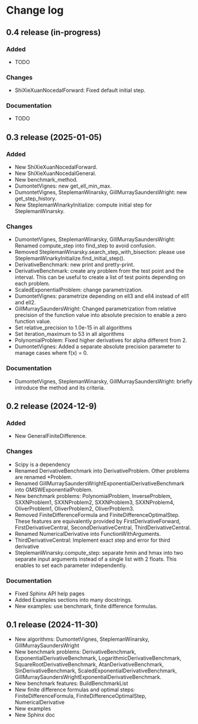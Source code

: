 # Change log

## 0.4 release (in-progress)

### Added
- TODO

### Changes
- ShiXieXuanNocedalForward: Fixed default initial step.

### Documentation
- TODO

## 0.3 release (2025-01-05)

### Added
- New ShiXieXuanNocedalForward.
- New ShiXieXuanNocedalGeneral.
- New benchmark_method.
- DumontetVignes: new get_ell_min_max.
- DumontetVignes, SteplemanWinarsky, GillMurraySaundersWright:
  new get_step_history.
- New SteplemanWinarkyInitialize: compute initial step for SteplemanWinarsky.

### Changes
- DumontetVignes, SteplemanWinarsky, GillMurraySaundersWright:
  Renamed compute_step into find_step to avoid confusion.
- Removed SteplemanWinarsky.search_step_with_bisection: please use
  SteplemanWinarkyInitialize.find_initial_step().
- DerivativeBenchmark: new print and pretty-print.
- DerivativeBenchmark: create any problem from the test point and the
  interval. This can be useful to create a list of test points depending on
  each problem.
- ScaledExponentialProblem: change parametrization.
- DumontetVignes: parametrize depending on ell3 and ell4 instead
  of ell1 and ell2.
- GillMurraySaundersWright: Changed parametrization from relative precision
  of the function value into absolute precision to enable a zero function value.
- Set relative_precision to 1.0e-15 in all algorithms
- Set iteration_maximum to 53 in all algorithms
- PolynomialProblem: Fixed higher derivatives for alpha different from 2.
- DumontetVignes: Added a separate absolute precision parameter to manage
  cases where f(x) = 0.

### Documentation
- DumontetVignes, SteplemanWinarsky, GillMurraySaundersWright:
  briefly introduce the method and its criteria.

## 0.2 release (2024-12-9)

### Added
- New GeneralFiniteDifference.

### Changes
- Scipy is a dependency
- Renamed DerivativeBenchmark into DerivativeProblem.
  Other problems are renamed *Problem.
- Renamed GillMurraySaundersWrightExponentialDerivativeBenchmark 
  into GMSWExponentialProblem.
- New benchmark problems:  PolynomialProblem, InverseProblem,
  SXXNProblem1, SXXNProblem2, SXXNProblem3,
  SXXNProblem4, OliverProblem1, OliverProblem2, OliverProblem3.
- Removed FiniteDifferenceFormula and FiniteDifferenceOptimalStep.
  These features are equivalently provided by FirstDerivativeForward, 
  FirstDerivativeCentral, SecondDerivativeCentral, ThirdDerivativeCentral.
- Renamed NumericalDerivative into FunctionWithArguments.
- ThirdDerivativeCentral: Implement exact step and error for third derivative
- SteplemanWinarsky.compute_step: separate hmin and hmax into two separate
  input arguments instead of a single list with 2 floats.
  This enables to set each parameter independently.

### Documentation
- Fixed Sphinx API help pages
- Added Examples sections into many docstrings.
- New examples: use benchmark, finite difference formulas.

## 0.1 release (2024-11-30)

- New algorithms: DumontetVignes, SteplemanWinarsky, GillMurraySaundersWright
- New benchmark problems: DerivativeBenchmark, ExponentialDerivativeBenchmark, 
  LogarithmicDerivativeBenchmark, SquareRootDerivativeBenchmark, 
  AtanDerivativeBenchmark, SinDerivativeBenchmark, 
  ScaledExponentialDerivativeBenchmark, 
  GillMurraySaundersWrightExponentialDerivativeBenchmark.
- New benchmark features: BuildBenchmarkList
- New finite difference formulas and optimal steps: 
  FiniteDifferenceFormula, FiniteDifferenceOptimalStep, NumericalDerivative
- New examples
- New Sphinx doc
